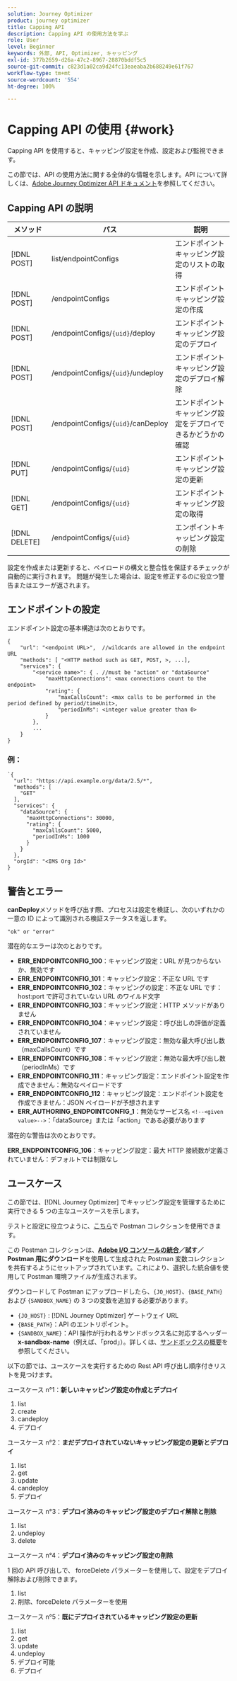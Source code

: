 ```yaml
---
solution: Journey Optimizer
product: journey optimizer
title: Capping API
description: Capping API の使用方法を学ぶ
role: User
level: Beginner
keywords: 外部, API, Optimizer, キャッピング
exl-id: 377b2659-d26a-47c2-8967-28870bddf5c5
source-git-commit: c823d1a02ca9d24fc13eaeaba2b688249e61f767
workflow-type: tm+mt
source-wordcount: '554'
ht-degree: 100%

---
```


# Capping API の使用 {#work}

Capping API を使用すると、キャッピング設定を作成、設定および監視できます。

この節では、API の使用方法に関する全体的な情報を示します。API について詳しくは、[Adobe Journey Optimizer API ドキュメント](https://developer.adobe.com/journey-optimizer-apis/)を参照してください。

## Capping API の説明

| メソッド | パス | 説明 |
|---|---|---|
| [!DNL POST] | list/endpointConfigs | エンドポイントキャッピング設定のリストの取得 |
| [!DNL POST] | /endpointConfigs | エンドポイントキャッピング設定の作成 |
| [!DNL POST] | /endpointConfigs/`{uid}`/deploy | エンドポイントキャッピング設定のデプロイ |
| [!DNL POST] | /endpointConfigs/`{uid}`/undeploy | エンドポイントキャッピング設定のデプロイ解除 |
| [!DNL POST] | /endpointConfigs/`{uid}`/canDeploy | エンドポイントキャッピング設定をデプロイできるかどうかの確認 |
| [!DNL PUT] | /endpointConfigs/`{uid}` | エンドポイントキャッピング設定の更新 |
| [!DNL GET] | /endpointConfigs/`{uid}` | エンドポイントキャッピング設定の取得 |
| [!DNL DELETE] | /endpointConfigs/`{uid}` | エンポイントキャッピング設定の削除 |

設定を作成または更新すると、ペイロードの構文と整合性を保証するチェックが自動的に実行されます。
問題が発生した場合は、設定を修正するのに役立つ警告またはエラーが返されます。

## エンドポイントの設定

エンドポイント設定の基本構造は次のとおりです。

```
{
    "url": "<endpoint URL>",  //wildcards are allowed in the endpoint URL
    "methods": [ "<HTTP method such as GET, POST, >, ...],
    "services": {
        "<service name>": { . //must be "action" or "dataSource" 
            "maxHttpConnections": <max connections count to the endpoint>
            "rating": {          
                "maxCallsCount": <max calls to be performed in the period defined by period/timeUnit>,
                "periodInMs": <integer value greater than 0>
            }
        },
        ...
    }
}
```

### 例：

```
`{
  "url": "https://api.example.org/data/2.5/*",
  "methods": [
    "GET"
  ],
  "services": {
    "dataSource": {
      "maxHttpConnections": 30000,
      "rating": {
        "maxCallsCount": 5000,
        "periodInMs": 1000
      }
    }
  },
  "orgId": "<IMS Org Id>"
}
```

## 警告とエラー

**canDeploy**&#x200B;メソッドを呼び出す際、プロセスは設定を検証し、次のいずれかの一意の ID によって識別される検証ステータスを返します。

```
"ok" or "error"
```

潜在的なエラーは次のとおりです。

* **ERR_ENDPOINTCONFIG_100**：キャッピング設定：URL が見つからないか、無効です
* **ERR_ENDPOINTCONFIG_101**：キャッピング設定：不正な URL です
* **ERR_ENDPOINTCONFIG_102**：キャッピングの設定：不正な URL です：host:port で許可されていない URL のワイルド文字
* **ERR_ENDPOINTCONFIG_103**：キャッピング設定：HTTP メソッドがありません
* **ERR_ENDPOINTCONFIG_104**：キャッピング設定：呼び出しの評価が定義されていません
* **ERR_ENDPOINTCONFIG_107**：キャッピング設定：無効な最大呼び出し数（maxCallsCount）です
* **ERR_ENDPOINTCONFIG_108**：キャッピング設定：無効な最大呼び出し数（periodInMs）です
* **ERR_ENDPOINTCONFIG_111**：キャッピング設定：エンドポイント設定を作成できません：無効なペイロードです
* **ERR_ENDPOINTCONFIG_112**：キャッピング設定：エンドポイント設定を作成できません：JSON ペイロードが予想されます
* **ERR_AUTHORING_ENDPOINTCONFIG_1**：無効なサービス名 `<!--<given value>-->`：「dataSource」または「action」である必要があります

潜在的な警告は次のとおりです。

**ERR_ENDPOINTCONFIG_106**：キャッピング設定：最大 HTTP 接続数が定義されていません：デフォルトでは制限なし

## ユースケース

この節では、[!DNL Journey Optimizer] でキャッピング設定を管理するために実行できる 5 つの主なユースケースを示します。

テストと設定に役立つように、[こちら](https://raw.githubusercontent.com/AdobeDocs/JourneyAPI/master/postman-collections/Journey-Orchestration_Capping-API_postman-collection.json)で Postman コレクションを使用できます。

この Postman コレクションは、__[Adobe I/O コンソールの統合](https://console.adobe.io/integrations)／試す／Postman 用にダウンロード__&#x200B;を使用して生成された Postman 変数コレクションを共有するようにセットアップされています。これにより、選択した統合値を使用して Postman 環境ファイルが生成されます。

ダウンロードして Postman にアップロードしたら、`{JO_HOST}`、`{BASE_PATH}` および `{SANDBOX_NAME}` の 3 つの変数を追加する必要があります。
* `{JO_HOST}` : [!DNL Journey Optimizer] ゲートウェイ URL
* `{BASE_PATH}`：API のエントリポイント。
* `{SANDBOX_NAME}`：API 操作が行われるサンドボックス名に対応するヘッダー **x-sandbox-name**（例えば、「prod」）。詳しくは、[サンドボックスの概要](https://experienceleague.adobe.com/docs/experience-platform/sandbox/home.html?lang=ja)を参照してください。

以下の節では、ユースケースを実行するための Rest API 呼び出し順序付きリストを見つけます。

ユースケース n°1：**新しいキャッピング設定の作成とデプロイ**

1. list
1. create
1. candeploy
1. デプロイ

ユースケース n°2：**まだデプロイされていないキャッピング設定の更新とデプロイ**

1. list
1. get
1. update
1. candeploy
1. デプロイ

ユースケース n°3：**デプロイ済みのキャッピング設定のデプロイ解除と削除**

1. list
1. undeploy
1. delete

ユースケース n°4：**デプロイ済みのキャッピング設定の削除**

1 回の API 呼び出しで、 forceDelete パラメーターを使用して、設定をデプロイ解除および削除できます。
1. list
1. 削除、forceDelete パラメーターを使用

ユースケース n°5：**既にデプロイされているキャッピング設定の更新**

1. list
1. get
1. update
1. undeploy
1. デプロイ可能
1. デプロイ
